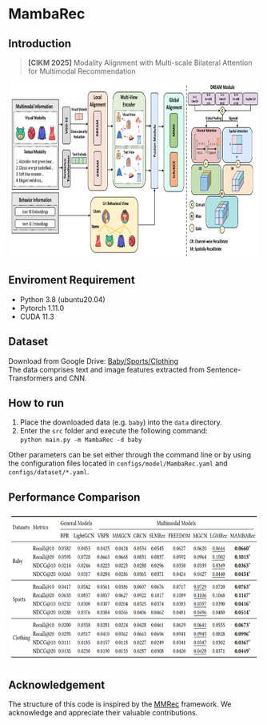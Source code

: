 # MambaRec

## Introduction

>**[CIKM 2025]** Modality Alignment with Multi-scale Bilateral Attention for
 Multimodal Recommendation
<img src="images/MambaRec_framework.png" width="800px" height="350px"/>

## Enviroment Requirement
- Python 3.8 (ubuntu20.04)
- Pytorch 1.11.0
- CUDA 11.3

## Dataset  
Download from Google Drive: [Baby/Sports/Clothing](https://drive.google.com/drive/folders/13cBy1EA_saTUuXxVllKgtfci2A09jyaG?usp=sharing)  
The data comprises text and image features extracted from Sentence-Transformers and CNN.  

## How to run
1. Place the downloaded data (e.g. `baby`) into the `data` directory.
2. Enter the `src` folder and execute the following command:  
`python main.py -m MambaRec -d baby`  

Other parameters can be set either through the command line or by using the configuration files located in `configs/model/MambaRec.yaml` and `configs/dataset/*.yaml`.

## Performance Comparison
<div align="center">
    <img src="images/MambaRec_results.png" width="750px" height="300px">
</div>

## Acknowledgement
The structure of this code is inspired by the [MMRec](https://github.com/enoche/MMRec) framework. We acknowledge and appreciate their valuable contributions.